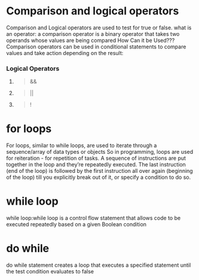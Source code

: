 # Comparison and logical operators
Comparison and Logical operators are used to test for true or false.
what is an operator: a comparison operator is a binary operator that takes two operands whose values are being compared
How Can it be Used???
Comparison operators can be used in conditional statements to compare values and take action depending on the result:
### Logical Operators
1. > &&
2.  > ||
3. > !
# for loops
For loops, similar to while loops, are used to iterate through a sequence/array of data types
or objects So in programming, loops are used for reiteration - for repetition of tasks. A sequence 
of instructions are put together in the loop and they’re repeatedly executed. The last instruction 
(end of the loop) is followed by the first instruction all over again (beginning of the loop) till you
explicitly break out of it, or specify a condition to do so.
# while loop
while loop:while loop is a control flow statement that allows code to be executed repeatedly based on a given Boolean condition

# do while
do while statement creates a loop that executes a specified statement until the test condition evaluates to false


